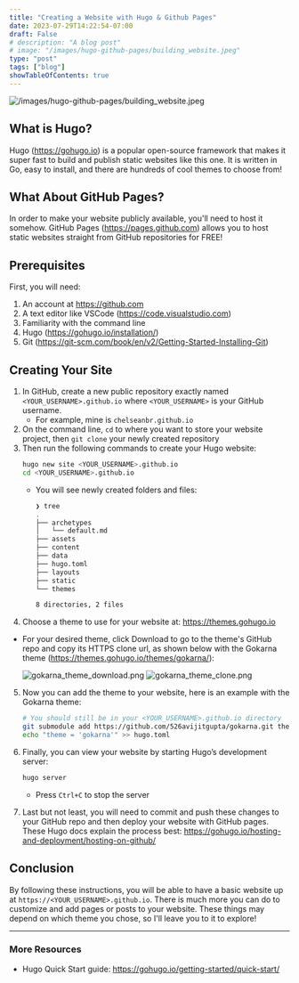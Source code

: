 ```yaml
---
title: "Creating a Website with Hugo & Github Pages"
date: 2023-07-29T14:22:54-07:00
draft: False
# description: "A blog post"
# image: "/images/hugo-github-pages/building_website.jpeg"
type: "post"
tags: ["blog"]
showTableOfContents: true
---
```

![/images/hugo-github-pages/building_website.jpeg](/images/hugo-github-pages/building_website.jpeg)

## What is Hugo?

Hugo (https://gohugo.io) is a popular open-source framework that makes it super fast to build and publish static websites like this one. It is written in Go, easy to install, and there are hundreds of cool themes to choose from!

## What About GitHub Pages?

In order to make your website publicly available, you'll need to host it somehow. GitHub Pages (https://pages.github.com) allows you to host static websites straight from GitHub repositories for FREE!

## Prerequisites

First, you will need:
1. An account at https://github.com
2. A text editor like VSCode (https://code.visualstudio.com)
3. Familiarity with the command line
4. Hugo (https://gohugo.io/installation/)
5. Git (https://git-scm.com/book/en/v2/Getting-Started-Installing-Git)

## Creating Your Site

1. In GitHub, create a new public repository exactly named `<YOUR_USERNAME>.github.io` where `<YOUR_USERNAME>` is your GitHub username.
    - For example, mine is `chelseanbr.github.io`
2. On the command line, `cd` to where you want to store your website project, then `git clone` your newly created repository
3. Then run the following commands to create your Hugo website:
    ```bash
    hugo new site <YOUR_USERNAME>.github.io
    cd <YOUR_USERNAME>.github.io
    ```
    - You will see newly created folders and files:
        ```bash
        ❯ tree
        .
        ├── archetypes
        │   └── default.md
        ├── assets
        ├── content
        ├── data
        ├── hugo.toml
        ├── layouts
        ├── static
        └── themes

        8 directories, 2 files
        ```
4. Choose a theme to use for your website at: https://themes.gohugo.io
 - For your desired theme, click Download to go to the theme's GitHub repo and copy its HTTPS clone url, as shown below with the Gokarna theme (https://themes.gohugo.io/themes/gokarna/):

    ![gokarna_theme_download.png](/images/hugo-github-pages/gokarna_theme_download.png)
    ![gokarna_theme_clone.png](/images/hugo-github-pages/gokarna_theme_clone.png)

5. Now you can add the theme to your website, here is an example with the Gokarna theme:
    ```bash
    # You should still be in your <YOUR_USERNAME>.github.io directory
    git submodule add https://github.com/526avijitgupta/gokarna.git themes/gokarna
    echo "theme = 'gokarna'" >> hugo.toml
    ```

6. Finally, you can view your website by starting Hugo’s development server:
    ```bash
    hugo server
    ```
    - Press `Ctrl+C` to stop the server

7. Last but not least, you will need to commit and push these changes to your GitHub repo and then deploy your website with GitHub pages. These Hugo docs explain the process best: https://gohugo.io/hosting-and-deployment/hosting-on-github/

## Conclusion

By following these instructions, you will be able to have a basic website up at `https://<YOUR_USERNAME>.github.io`. There is much more you can do to customize and add pages or posts to your website. These things may depend on which theme you chose, so I'll leave you to it to explore!

___

### More Resources
 - Hugo Quick Start guide: https://gohugo.io/getting-started/quick-start/
